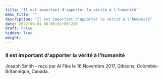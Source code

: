 ```yaml
---
title: "Il est important d'apporter la vérité à l'humanité"
menu_title: ""
description: "Il est important d'apporter la vérité à l'humanité"
date: 2022-06-01 06:00:01+00:210
draft: False
hidden: True
weight:
---
```

### Il est important d'apporter la vérité à l'humanité

Joseph Smith - reçu par Al Fike le 16 Novembre 2017, Gibsons, Colombie-Britannique, Canada.



